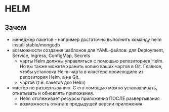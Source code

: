 # HELM

## Зачем

- менеджер пакетов - например достаточно выполнить команду helm install stable/mongodb
- возможности создания шаблонов для YAML-файлов: для Deployment, Service, Ingress, ConfigMap, Secrets
  - чарты Helm должны управляться с помощью репозиториев Helm. Но вы также можете хранить копию ваших чартов в Git. Главное, чтобы установка Helm-чарта в кластере происходило из репозитория Helm, а не Git.
  - чартов (т.е. пакетов для Helm)
- мастер по развертыванию. С его помощью можно устанавливать, откатывать и обновлять приложения.
  - Helm отслеживает ресурсы приложения ПОСЛЕ развертывания
  - возможность отката к предыдущей версии приложения
